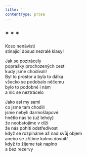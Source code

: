 ```yaml
---
title: ''
contentType: prose
---
```


## \* \* \*

Koso nenávisti  
stínající dosud nezralé klasy!

Jak se poztrácely  
poprašky prochozených cest  
kudy jsme chodívali!  
Byl to prostor a byla to dálka  
všecko se podobalo něčemu  
bylo to podobné i nám  
a nic se neztrácelo

Jako asi my sami  
co jsme tam chodili  
jsme nebyli darmošlapové  
hnětlo nás to (už tehdy)  
že neobstojíme v díži  
že nás pohltí odstředivost  
když se rozpínáme až nad svůj objem  
anebo se zřítíme kolmo dovnitř  
když to žijeme tak naplno  
a bez rezervy
